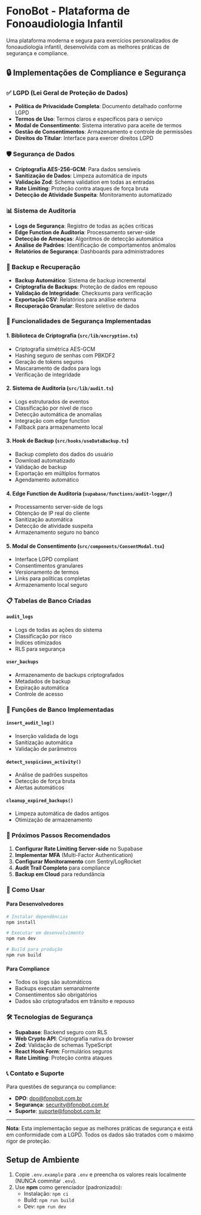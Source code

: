 # FonoBot - Plataforma de Fonoaudiologia Infantil

Uma plataforma moderna e segura para exercícios personalizados de fonoaudiologia infantil, desenvolvida com as melhores práticas de segurança e compliance.

## 🔒 Implementações de Compliance e Segurança

### ✅ LGPD (Lei Geral de Proteção de Dados)
- **Política de Privacidade Completa**: Documento detalhado conforme LGPD
- **Termos de Uso**: Termos claros e específicos para o serviço
- **Modal de Consentimento**: Sistema interativo para aceite de termos
- **Gestão de Consentimentos**: Armazenamento e controle de permissões
- **Direitos do Titular**: Interface para exercer direitos LGPD

### 🛡️ Segurança de Dados
- **Criptografia AES-256-GCM**: Para dados sensíveis
- **Sanitização de Dados**: Limpeza automática de inputs
- **Validação Zod**: Schema validation em todas as entradas
- **Rate Limiting**: Proteção contra ataques de força bruta
- **Detecção de Atividade Suspeita**: Monitoramento automatizado

### 📊 Sistema de Auditoria
- **Logs de Segurança**: Registro de todas as ações críticas
- **Edge Function de Auditoria**: Processamento server-side
- **Detecção de Ameaças**: Algoritmos de detecção automática
- **Análise de Padrões**: Identificação de comportamentos anômalos
- **Relatórios de Segurança**: Dashboards para administradores

### 💾 Backup e Recuperação
- **Backup Automático**: Sistema de backup incremental
- **Criptografia de Backups**: Proteção de dados em repouso
- **Validação de Integridade**: Checksums para verificação
- **Exportação CSV**: Relatórios para análise externa
- **Recuperação Granular**: Restore seletivo de dados

### 🔐 Funcionalidades de Segurança Implementadas

#### 1. Biblioteca de Criptografia (`src/lib/encryption.ts`)
- Criptografia simétrica AES-GCM
- Hashing seguro de senhas com PBKDF2
- Geração de tokens seguros
- Mascaramento de dados para logs
- Verificação de integridade

#### 2. Sistema de Auditoria (`src/lib/audit.ts`)
- Logs estruturados de eventos
- Classificação por nível de risco
- Detecção automática de anomalias
- Integração com edge function
- Fallback para armazenamento local

#### 3. Hook de Backup (`src/hooks/useDataBackup.ts`)
- Backup completo dos dados do usuário
- Download automatizado
- Validação de backup
- Exportação em múltiplos formatos
- Agendamento automático

#### 4. Edge Function de Auditoria (`supabase/functions/audit-logger/`)
- Processamento server-side de logs
- Obtenção de IP real do cliente
- Sanitização automática
- Detecção de atividade suspeita
- Armazenamento seguro no banco

#### 5. Modal de Consentimento (`src/components/ConsentModal.tsx`)
- Interface LGPD compliant
- Consentimentos granulares
- Versionamento de termos
- Links para políticas completas
- Armazenamento local seguro

### 📋 Tabelas de Banco Criadas

#### `audit_logs`
- Logs de todas as ações do sistema
- Classificação por risco
- Índices otimizados
- RLS para segurança

#### `user_backups`
- Armazenamento de backups criptografados
- Metadados de backup
- Expiração automática
- Controle de acesso

### 🔧 Funções de Banco Implementadas

#### `insert_audit_log()`
- Inserção validada de logs
- Sanitização automática
- Validação de parâmetros

#### `detect_suspicious_activity()`
- Análise de padrões suspeitos
- Detecção de força bruta
- Alertas automáticos

#### `cleanup_expired_backups()`
- Limpeza automática de dados antigos
- Otimização de armazenamento

### 🚀 Próximos Passos Recomendados

1. **Configurar Rate Limiting Server-side** no Supabase
2. **Implementar MFA** (Multi-Factor Authentication)
3. **Configurar Monitoramento** com Sentry/LogRocket
4. **Audit Trail Completo** para compliance
5. **Backup em Cloud** para redundância

### 📖 Como Usar

#### Para Desenvolvedores
```bash
# Instalar dependências
npm install

# Executar em desenvolvimento
npm run dev

# Build para produção
npm run build
```

#### Para Compliance
- Todos os logs são automáticos
- Backups executam semanalmente
- Consentimentos são obrigatórios
- Dados são criptografados em trânsito e repouso

### 🛠️ Tecnologias de Segurança

- **Supabase**: Backend seguro com RLS
- **Web Crypto API**: Criptografia nativa do browser
- **Zod**: Validação de schemas TypeScript
- **React Hook Form**: Formulários seguros
- **Rate Limiting**: Proteção contra ataques

### 📞 Contato e Suporte

Para questões de segurança ou compliance:
- **DPO**: dpo@fonobot.com.br
- **Segurança**: security@fonobot.com.br
- **Suporte**: suporte@fonobot.com.br

---

**Nota**: Esta implementação segue as melhores práticas de segurança e está em conformidade com a LGPD. Todos os dados são tratados com o máximo rigor de proteção.

## Setup de Ambiente

1. Copie `.env.example` para `.env` e preencha os valores reais localmente (NUNCA commitar `.env`).
2. Use **npm** como gerenciador (padronizado):
   - Instalação: `npm ci`
   - Build: `npm run build`
   - Dev: `npm run dev`
